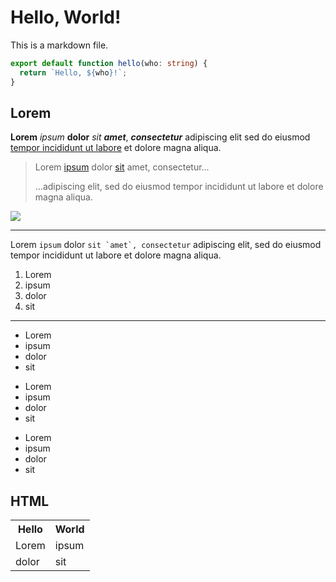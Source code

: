 # Hello, World!

This is a markdown file.

```ts
export default function hello(who: string) {
  return `Hello, ${who}!`;
}
```

## Lorem

**Lorem** *ipsum* __dolor__ _sit_ ***amet***, _**consectetur**_ adipiscing elit sed do eiusmod [tempor incididunt ut labore](https://example.com) et dolore magna aliqua.

> Lorem [ipsum] dolor [sit][1] amet, consectetur...
>
> ...adipiscing elit, sed do eiusmod tempor incididunt ut labore et dolore magna aliqua.

![](https://via.placeholder.com/150)

[ipsum]: https://example.com
[1]: <https://example.com> "Hello World"

---

Lorem `ipsum` dolor ``sit `amet`, consectetur`` adipiscing elit, sed do eiusmod tempor incididunt ut labore et dolore magna aliqua.

1. Lorem
2. ipsum
3. dolor
4. sit

***

- Lorem
- ipsum
- dolor
- sit

+ Lorem
+ ipsum
+ dolor
+ sit

* Lorem
* ipsum
* dolor
* sit

## HTML

<table>
  <tr>
    <th>Hello</th>
    <th>World</th>
  </tr>
  <tr>
    <td>Lorem</td>
    <td>ipsum</td>
  </tr>
  <tr>
    <td>dolor</td>
    <td>sit</td>
  </tr>
</table>